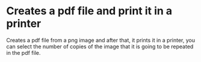 # Creates a pdf file and print it in a printer
Creates a pdf file from a png image and after that, it prints it in a printer, you can select the number of copies of the image that it is going to be repeated in the pdf file.
